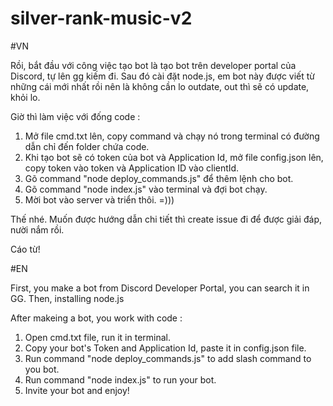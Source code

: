 # silver-rank-music-v2

#VN

Rồi, bắt đầu với công việc tạo bot là tạo bot trên developer portal của Discord, tự lên gg kiếm đi. Sau đó cài đặt node.js, em bot này được viết từ những cái mới nhất rồi nên là không cần lo outdate, out thì sẽ có update, khỏi lo.

Giờ thì làm việc với đống code : 

1. Mở file cmd.txt lên, copy command và chạy nó trong terminal có đường dẫn chỉ đến folder chứa code. 
2. Khi tạo bot sẽ có token của bot và Application Id, mở file config.json lên, copy token vào token và Application ID vào clientId.
3. Gõ command "node deploy_commands.js" để thêm lệnh cho bot.
4. Gõ command "node index.js" vào terminal và đợi bot chạy.
5. Mời bot vào server và triển thôi. =))) 

Thế nhé. Muốn được hướng dẫn chi tiết thì create issue đi để được giải đáp, nười nắm rồi.

Cáo từ!

#EN

First, you make a bot from Discord Developer Portal, you can search it in GG. Then, installing node.js

After makeing a bot, you work with code : 

1. Open cmd.txt file, run it in terminal.
2. Copy your bot's Token and Application Id, paste it in config.json file.
3. Run command "node deploy_commands.js" to add slash command to you bot.
4. Run command "node index.js" to run your bot.
5. Invite your bot and enjoy!

